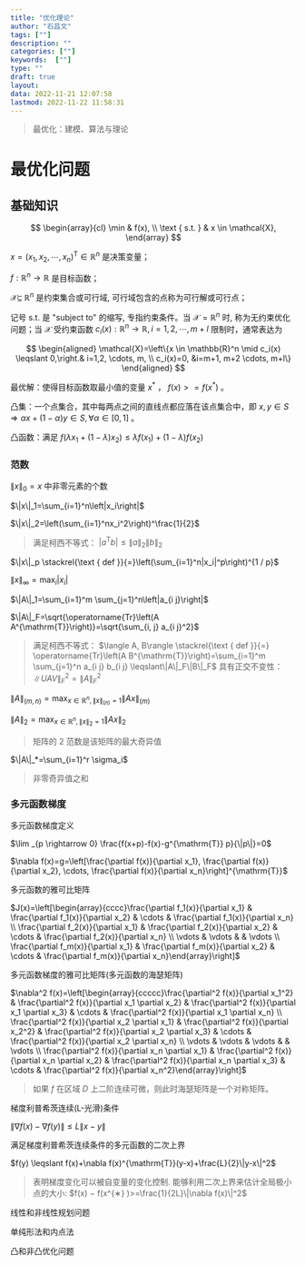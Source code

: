 ```yaml
---
title: "优化理论"
author: "石昌文"
tags: [""]
description: ""
categories: [""]
keywords:  [""]
type: ""
draft: true
layout: 
data: 2022-11-21 12:07:58
lastmod: 2022-11-22 11:58:31
---
```


>最优化：建模、算法与理论

# 最优化问题

## 基础知识

$$
\begin{array}{cl}
\min & f(x), \\
\text { s.t. } & x \in \mathcal{X},
\end{array}
$$

 $x=\left(x_1, x_2, \cdots, x_n\right)^{\mathrm{T}} \in \mathbb{R}^n$ 是决策变量；

$f: \mathbb{R}^n \rightarrow \mathbb{R}$ 是目标函数；

$\mathcal{X} \subseteq$ $\mathbb{R}^n$ 是约束集合或可行域, 可行域包含的点称为可行解或可行点；

记号 s.t. 是 "subject to" 的缩写, 专指约束条件。当 $\mathcal{X}=\mathbb{R}^n$ 时, 称为无约束优化问题；当 $\mathcal{X}$ 受约束函数 $c_i(x): \mathbb{R}^n \rightarrow \mathbb{R}, i=1,2, \cdots, m+l$ 限制时，通常表达为

$$
\begin{aligned}
\mathcal{X}=\left\{x \in \mathbb{R}^n \mid c_i(x) \leqslant 0,\right.& i=1,2, \cdots, m, \\
c_i(x)=0, &i=m+1, m+2 \cdots, m+l\}
\end{aligned}
$$

最优解：使得目标函数取最小值的变量 $x^*$ ， $f(x)>=f(x^*)$ 。

凸集：一个点集合，其中每两点之间的直线点都应落在该点集合中，即 $x, y \in S \Rightarrow \alpha x+(1-\alpha) y \in S, \forall \alpha \in[0,1]$ 。

凸函数：满足 $f\left(\lambda x_1+(1-\lambda) x_2\right) \leq \lambda f\left(x_1\right)+(1-\lambda) f\left(x_2\right)$

### 范数

$\|x\|_{0}= x \text{ 中非零元素的个数}$

$\|x\|_1=\sum_{i=1}^n\left|x_i\right|$

$\|x\|_2=\left(\sum_{i=1}^nx_i^2\right)^\frac{1}{2}$

> 满足柯西不等式： $\left|a^{\mathrm{T}} b\right| \leqslant\|a\|_2\|b\|_2$ 

$\|x\|_p \stackrel{\text { def }}{=}\left(\sum_{i=1}^n|x_i|^p\right)^{1 / p}$

$\|x\|_{\infty}=\max _i\left|x_i\right|$

$\|A\|_1=\sum_{i=1}^m \sum_{j=1}^n\left|a_{i j}\right|$

$\|A\|_F=\sqrt{\operatorname{Tr}\left(A A^{\mathrm{T}}\right)}=\sqrt{\sum_{i, j} a_{i j}^2}$

> 满足柯西不等式： $\langle A, B\rangle \stackrel{\text { def }}{=} \operatorname{Tr}\left(A B^{\mathrm{T}}\right)=\sum_{i=1}^m \sum_{j=1}^n a_{i j} b_{i j} \leqslant\|A\|_F\|B\|_F$
> 具有正交不变性： $\|UA V\|_F^2=\|A\|_F^2$ 

$\|A\|_{(m, n)}=\max _{x \in \mathbb{R}^n,\|x\|_{(n)}=1}\|A x\|_{(m)}$

$\|A\|_2=\max _{x \in \mathbb{R}^n,\|x\|_2=1}\|A x\|_2$

> 矩阵的 2 范数是该矩阵的最大奇异值

$\|A\|_*=\sum_{i=1}^r \sigma_i$ 

> 非零奇异值之和

### 多元函数梯度

多元函数梯度定义

$\lim _{p \rightarrow 0} \frac{f(x+p)-f(x)-g^{\mathrm{T}} p}{\|p\|}=0$

$\nabla f(x)=g=\left[\frac{\partial f(x)}{\partial x_1}, \frac{\partial f(x)}{\partial x_2}, \cdots, \frac{\partial f(x)}{\partial x_n}\right]^{\mathrm{T}}$

多元函数的雅可比矩阵

$J(x)=\left[\begin{array}{cccc}\frac{\partial f_1(x)}{\partial x_1} & \frac{\partial f_1(x)}{\partial x_2} & \cdots & \frac{\partial f_1(x)}{\partial x_n} \\ \frac{\partial f_2(x)}{\partial x_1} & \frac{\partial f_2(x)}{\partial x_2} & \cdots & \frac{\partial f_2(x)}{\partial x_n} \\ \vdots & \vdots & & \vdots \\ \frac{\partial f_m(x)}{\partial x_1} & \frac{\partial f_m(x)}{\partial x_2} & \cdots & \frac{\partial f_m(x)}{\partial x_n}\end{array}\right]$

多元函数梯度的雅可比矩阵(多元函数的海瑟矩阵)

$\nabla^2 f(x)=\left[\begin{array}{ccccc}\frac{\partial^2 f(x)}{\partial x_1^2} & \frac{\partial^2 f(x)}{\partial x_1 \partial x_2} & \frac{\partial^2 f(x)}{\partial x_1 \partial x_3} & \cdots & \frac{\partial^2 f(x)}{\partial x_1 \partial x_n} \\ \frac{\partial^2 f(x)}{\partial x_2 \partial x_1} & \frac{\partial^2 f(x)}{\partial x_2^2} & \frac{\partial^2 f(x)}{\partial x_2 \partial x_3} & \cdots & \frac{\partial^2 f(x)}{\partial x_2 \partial x_n} \\ \vdots & \vdots & \vdots & & \vdots \\ \frac{\partial^2 f(x)}{\partial x_n \partial x_1} & \frac{\partial^2 f(x)}{\partial x_n \partial x_2} & \frac{\partial^2 f(x)}{\partial x_n \partial x_3} & \cdots & \frac{\partial^2 f(x)}{\partial x_n^2}\end{array}\right]$

> 如果 $f$ 在区域 $D$ 上二阶连续可微，则此时海瑟矩阵是一个对称矩阵。

梯度利普希茨连续(L-光滑)条件

$\|\nabla f(x)-\nabla f(y)\| \leqslant L\|x-y\|$

满足梯度利普希茨连续条件的多元函数的二次上界

$f(y) \leqslant f(x)+\nabla f(x)^{\mathrm{T}}(y-x)+\frac{L}{2}\|y-x\|^2$

> 表明梯度变化可以被自变量的变化控制.
> 能够利用二次上界来估计全局极小点的大小: $f(x) − f(x^{∗} )>=\frac{1}{2L}\|\nabla f(x)\|^2$ 

线性和非线性规划问题

单纯形法和内点法

凸和非凸优化问题
